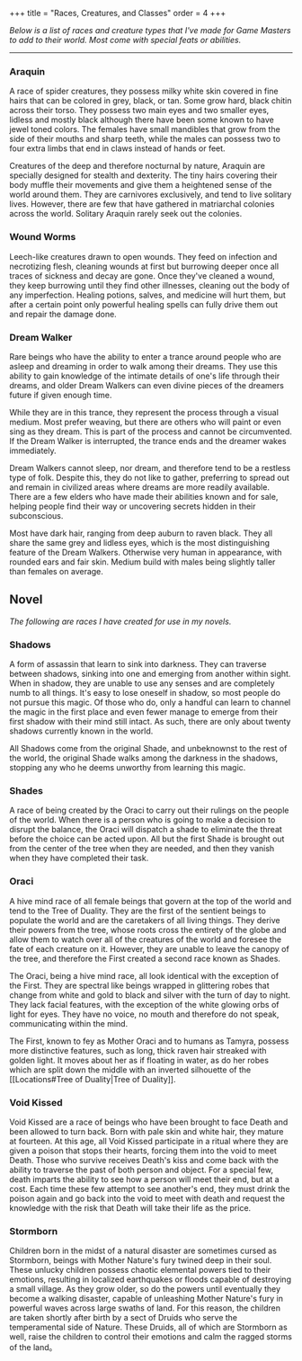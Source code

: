 +++
title = "Races, Creatures, and Classes"
order = 4
+++

*Below is a list of races and creature types that I've made for Game Masters to add to their world. Most come with special feats or abilities.*

---
### Araquin

A race of spider creatures, they possess milky white skin covered in fine hairs that can be colored in grey, black, or tan. Some grow hard, black chitin across their torso. They possess two main eyes and two smaller eyes, lidless and mostly black although there have been some known to have jewel toned colors. The females have small mandibles that grow from the side of their mouths and sharp teeth, while the males can possess two to four extra limbs that end in claws instead of hands or feet.

Creatures of the deep and therefore nocturnal by nature, Araquin are specially designed for stealth and dexterity. The tiny hairs covering their body muffle their movements and give them a heightened sense of the world around them. They are carnivores exclusively, and tend to live solitary lives. However, there are few that have gathered in matriarchal colonies across the world. Solitary Araquin rarely seek out the colonies.

### Wound Worms

Leech-like creatures drawn to open wounds. They feed on infection and necrotizing flesh, cleaning wounds at first but burrowing deeper once all traces of sickness and decay are gone. Once they've cleaned a wound, they keep burrowing until they find other illnesses, cleaning out the body of any imperfection. Healing potions, salves, and medicine will hurt them, but after a certain point only powerful healing spells can fully drive them out and repair the damage done.

### Dream Walker

Rare beings who have the ability to enter a trance around people who are asleep and dreaming in order to walk among their dreams. They use this ability to gain knowledge of the intimate details of one's life through their dreams, and older Dream Walkers can even divine pieces of the dreamers future if given enough time.

While they are in this trance, they represent the process through a visual medium. Most prefer weaving, but there are others who will paint or even sing as they dream. This is part of the process and cannot be circumvented. If the Dream Walker is interrupted, the trance ends and the dreamer wakes immediately.

Dream Walkers cannot sleep, nor dream, and therefore tend to be a restless type of folk. Despite this, they do not like to gather, preferring to spread out and remain in civilized areas where dreams are more readily available. There are a few elders who have made their abilities known and for sale, helping people find their way or uncovering secrets hidden in their subconscious.

Most have dark hair, ranging from deep auburn to raven black. They all share the same grey and lidless eyes, which is the most distinguishing feature of the Dream Walkers. Otherwise very human in appearance, with rounded ears and fair skin. Medium build with males being slightly taller than females on average.

## Novel

*The following are races I have created for use in my novels.*

### Shadows

A form of assassin that learn to sink into darkness. They can traverse between shadows, sinking into one and emerging from another within sight. When in shadow, they are unable to use any senses and are completely numb to all things. It's easy to lose oneself in shadow, so most people do not pursue this magic. Of those who do, only a handful can learn to channel the magic in the first place and even fewer manage to emerge from their first shadow with their mind still intact. As such, there are only about twenty shadows currently known in the world.

All Shadows come from the original Shade, and unbeknownst to the rest of the world, the original Shade walks among the darkness in the shadows, stopping any who he deems unworthy from learning this magic.

### Shades

A race of being created by the Oraci to carry out their rulings on the people of the world. When there is a person who is going to make a decision to disrupt the balance, the Oraci will dispatch a shade to eliminate the threat before the choice can be acted upon. All but the first Shade is brought out from the center of the tree when they are needed, and then they vanish when they have completed their task.

### Oraci

A hive mind race of all female beings that govern at the top of the world and tend to the Tree of Duality. They are the first of the sentient beings to populate the world and are the caretakers of all living things. They derive their powers from the tree, whose roots cross the entirety of the globe and allow them to watch over all of the creatures of the world and foresee the fate of each creature on it. However, they are unable to leave the canopy of the tree, and therefore the First created a second race known as Shades.

The Oraci, being a hive mind race, all look identical with the exception of the First. They are spectral like beings wrapped in glittering robes that change from white and gold to black and silver with the turn of day to night. They lack facial features, with the exception of the white glowing orbs of light for eyes. They have no voice, no mouth and therefore do not speak, communicating within the mind.

The First, known to fey as Mother Oraci and to humans as Tamyra, possess more distinctive features, such as long, thick raven hair streaked with golden light. It moves about her as if floating in water, as do her robes which are split down the middle with an inverted silhouette of the [[Locations#Tree of Duality|Tree of Duality]].

### Void Kissed

Void Kissed are a race of beings who have been brought to face Death and been allowed to turn back. Born with pale skin and white hair, they mature at fourteen. At this age, all Void Kissed participate in a ritual where they are given a poison that stops their hearts, forcing them into the void to meet Death. Those who survive receives Death's kiss and come back with the ability to traverse the past of both person and object. For a special few, death imparts the ability to see how a person will meet their end, but at a cost. Each time these few attempt to see another's end, they must drink the poison again and go back into the void to meet with death and request the knowledge with the risk that Death will take their life as the price.

### Stormborn

Children born in the midst of a natural disaster are sometimes cursed as Stormborn, beings with Mother Nature's fury twined deep in their soul. These unlucky children possess chaotic elemental powers tied to their emotions, resulting in localized earthquakes or floods capable of destroying a small village. As they grow older, so do the powers until eventually they become a walking disaster, capable of unleashing Mother Nature's fury in powerful waves across large swaths of land. For this reason, the children are taken shortly after birth by a sect of Druids who serve the temperamental side of Nature. These Druids, all of which are Stormborn as well, raise the children to control their emotions and calm the ragged storms of the land。